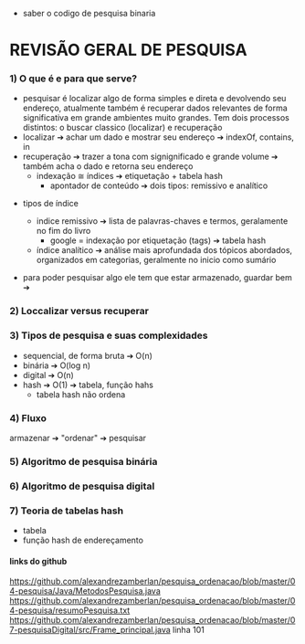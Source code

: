 - saber o codigo de pesquisa binaria
# REVISÃO GERAL DE PESQUISA

### 1) O que é e para que serve? 
- pesquisar é localizar algo de forma simples e direta e devolvendo seu endereço, atualmente também é recuperar dados relevantes de forma significativa em grande ambientes muito grandes. Tem dois processos distintos: o buscar classico (localizar) e recuperação
- localizar ➔ achar um dado e mostrar seu endereço ➔ indexOf, contains, in
- recuperação ➔ trazer a tona com signignificado e grande volume ➔ também acha o dado e retorna seu endereço
    - indexação ≅  índices ➔ etiquetação + tabela hash
      - apontador de conteúdo ➔ dois tipos: remissivo e analítico
* tipos de índice
  * indice remissivo ➔ lista de palavras-chaves e termos, geralamente no fim do livro
    * google = indexação por etiquetação (tags) ➔ tabela hash
  * índice analítico ➔ análise mais aprofundada dos tópicos abordados, organizados em categorias, geralmente no inicio como sumário

* para poder pesquisar algo ele tem que estar armazenado, guardar bem ➔ 
### 2) Loccalizar versus recuperar
### 3) Tipos de pesquisa e suas complexidades
  - sequencial, de forma bruta ➔ O(n)
  - binária ➔ O(log n) 
  - digital ➔ O(n)
  - hash ➔ O(1) ➔  tabela, função hahs
    - tabela hash não ordena 
### 4) Fluxo 
armazenar ➔ "ordenar" ➔ pesquisar
### 5) Algoritmo de pesquisa binária
### 6) Algoritmo de pesquisa digital
### 7) Teoria de tabelas hash
- tabela
- função hash de endereçamento

#### links do github
https://github.com/alexandrezamberlan/pesquisa_ordenacao/blob/master/04-pesquisa/Java/MetodosPesquisa.java
https://github.com/alexandrezamberlan/pesquisa_ordenacao/blob/master/04-pesquisa/resumoPesquisa.txt
https://github.com/alexandrezamberlan/pesquisa_ordenacao/blob/master/07-pesquisaDigital/src/Frame_principal.java
linha 101
